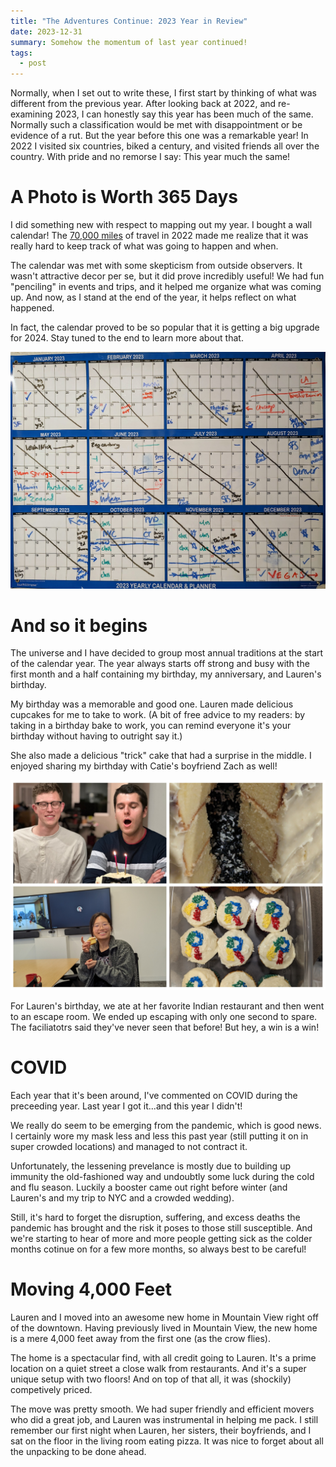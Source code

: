 ```yaml
---
title: "The Adventures Continue: 2023 Year in Review"
date: 2023-12-31
summary: Somehow the momentum of last year continued!
tags:
  - post
---
```

Normally, when I set out to write these, I first start by thinking of what was different from the previous year. After looking back at 2022, and re-examining 2023,  I can honestly say this year has been much of the same. Normally such a classification would be met with disappointment or be evidence of a rut. But the year before this one was a remarkable year! In 2022 I visited six countries, biked a century, and visited friends all over the country. With pride and no remorse I say: This year much the same! 

# A Photo is Worth 365 Days
I did something new with respect to mapping out my year. I bought a wall calendar! The [70,000 miles](/posts/70000-miles-2022-year-in-review/) of travel in 2022 made me realize that it was really hard to keep track of what was going to happen and when. 

The calendar was met with some skepticism from outside observers. It wasn't attractive decor per se, but it did prove incredibly useful! We had fun "penciling" in events and trips, and it helped me organize what was coming up. And now, as I stand at the end of the year, it helps reflect on what happened. 

In fact, the calendar proved to be so popular that it is getting a big upgrade for 2024. Stay tuned to the end to learn more about that.

![image](/static/img/posts/2023/calendar.jpeg)

# And so it begins
The universe and I have decided to group most annual traditions at the start of the calendar year. The year always starts off strong and busy with the first month and a half containing my birthday, my anniversary, and Lauren's birthday. 

My birthday was a memorable and good one. Lauren made delicious cupcakes for me to take to work. (A bit of free advice to my readers: by taking in a birthday bake to work, you can remind everyone it's your birthday without having to outright say it.) 

She also made a delicious "trick" cake that had a surprise in the middle. I enjoyed sharing my birthday with Catie's boyfriend Zach as well!

![image](/static/img/posts/2023/birthday.jpg)

For Lauren's birthday, we ate at her favorite Indian restaurant and then went to an escape room. We ended up escaping with only one second to spare. The faciliatotrs said they've never seen that before! But hey, a win is a win!  

# COVID 
Each year that it's been around, I've commented on COVID during the preceeding year. Last year I got it...and this year I didn't! 

We really do seem to be emerging from the pandemic, which is good news. I certainly wore my mask less and less this past year (still putting it on in super crowded locations) and managed to not contract it. 

Unfortunately, the lessening prevelance is mostly due to building up immunity the old-fashioned way and undoubtly some luck during the cold and flu season. Luckily a booster came out right before winter (and Lauren's and my trip to NYC and a crowded wedding).

Still, it's hard to forget the disruption, suffering, and excess deaths the pandemic has brought and the risk it poses to those still susceptible. And we're starting to hear of more and more people getting sick as the colder months cotinue on for a few more months, so always best to be careful!  

# Moving 4,000 Feet
Lauren and I moved into an awesome new home in Mountain View right off of the downtown. Having previously lived in Mountain View, the new home is a mere 4,000 feet away from the first one (as the crow flies).

The home is a spectacular find, with all credit going to Lauren. It's a prime location on a quiet street a close walk from restaurants. And it's a super unique setup with two floors! And on top of that all, it was (shockily) competively priced. 

The move was pretty smooth. We had super friendly and efficient movers who did a great job, and Lauren was instrumental in helping me pack. I still remember our first night when Lauren, her sisters, their boyfriends, and I sat on the floor in the living room eating pizza. It was nice to forget about all the unpacking to be done ahead. 








